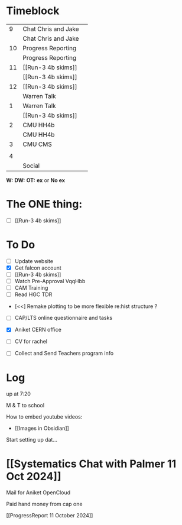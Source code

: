 # Timeblock

|     |                     |     |
| --- | ------------------- | --- |
| 9   | Chat Chris and Jake |     |
|     | Chat Chris and Jake |     |
| 10  | Progress Reporting  |     |
|     | Progress Reporting  |     |
| 11  | [[Run-3 4b skims]]  |     |
|     | [[Run-3 4b skims]]  |     |
| 12  | [[Run-3 4b skims]]  |     |
|     | Warren Talk         |     |
| 1   | Warren Talk         |     |
|     | [[Run-3 4b skims]]  |     |
| 2   | CMU HH4b            |     |
|     | CMU HH4b            |     |
| 3   | CMU CMS             |     |
|     |                     |     |
| 4   |                     |     |
|     | Social              |     |

**W:**
**DW:**
**OT:**
**ex** or **No ex**

# The ONE thing: 
- [ ] [[Run-3 4b skims]]


# To Do
- [ ] Update website
- [x] Get falcon account 
- [ ]  [[Run-3 4b skims]]
- [ ]  Watch Pre-Approval VqqHbb
- [ ] CAM Training
- [ ] Read HGC TDR
- [<<] Remake plotting to be more flexible re:hist structure ? 
- [ ]  CAP/LTS online questionnaire and tasks
- [x] Aniket CERN office
- [ ] CV for rachel
- [ ] Collect and Send Teachers program info


# Log

up at 7:20

M & T to school

How to embed youtube videos:
- [[Images in Obsidian]]

Start setting up dat...

# [[Systematics Chat with Palmer 11 Oct 2024]]

Mail for Aniket OpenCloud

Paid hand money from cap one

[[ProgressReport 11 October 2024]]


